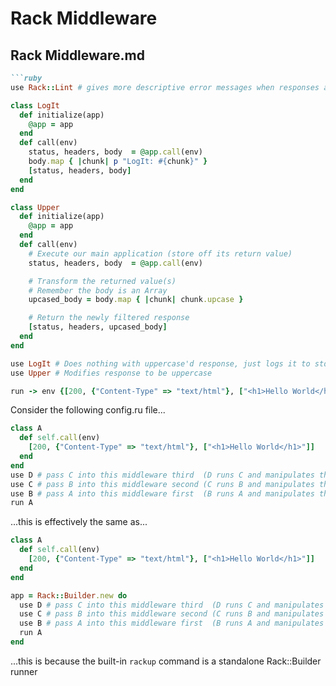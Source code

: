 # Rack Middleware

## Rack Middleware.md

```markdown
```ruby
use Rack::Lint # gives more descriptive error messages when responses aren't valid

class LogIt
  def initialize(app)
    @app = app
  end
  def call(env)
    status, headers, body  = @app.call(env)
    body.map { |chunk| p "LogIt: #{chunk}" }
    [status, headers, body]
  end
end

class Upper
  def initialize(app)
    @app = app
  end
  def call(env)
    # Execute our main application (store off its return value)
    status, headers, body  = @app.call(env)

    # Transform the returned value(s)
    # Remember the body is an Array
    upcased_body = body.map { |chunk| chunk.upcase }

    # Return the newly filtered response
    [status, headers, upcased_body]
  end
end

use LogIt # Does nothing with uppercase'd response, just logs it to stdout
use Upper # Modifies response to be uppercase

run -> env {[200, {"Content-Type" => "text/html"}, ["<h1>Hello World</h1>"]]}
```

Consider the following config.ru file...

```ruby
class A
  def self.call(env)
    [200, {"Content-Type" => "text/html"}, ["<h1>Hello World</h1>"]]
  end
end
use D # pass C into this middleware third  (D runs C and manipulates the response from C)
use C # pass B into this middleware second (C runs B and manipulates the response from B)
use B # pass A into this middleware first  (B runs A and manipulates the response from A)
run A
```

...this is effectively the same as...

```ruby
class A
  def self.call(env)
    [200, {"Content-Type" => "text/html"}, ["<h1>Hello World</h1>"]]
  end
end

app = Rack::Builder.new do
  use D # pass C into this middleware third  (D runs C and manipulates the response from C)
  use C # pass B into this middleware second (C runs B and manipulates the response from B)
  use B # pass A into this middleware first  (B runs A and manipulates the response from A)
  run A
end
```

...this is because the built-in `rackup` command is a standalone Rack::Builder runner
```

